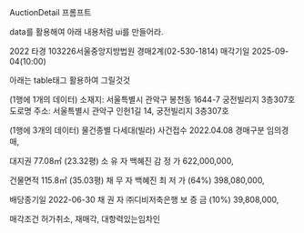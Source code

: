 AuctionDetail 프롬프트

data를 활용해여 아래 내용처럼 ui를 만들어라.

2022 타경 103226서울중앙지방법원 경매2계(02-530-1814) 매각기일 2025-09-04(10:00)

아래는 table태그 활용하여 그릴것것 

(1행에 1개의 데이터)
소재지: 서울특별시 관악구 봉천동 1644-7 궁전빌리지 3층307호
도로명 주소: 서울특별시 관악구 인헌1길 14, 궁전빌리지 3층307호

(1행에 3개의 데이터)
물건종별	다세대(빌라)	사건접수	2022.04.08	경매구분	임의경매,

대지권	77.08㎡ (23.32평)	소 유 자	백혜진	감 정 가	622,000,000,

건물면적	115.8㎡ (35.03평)	채 무 자	백혜진	최 저 가	(64%) 398,080,000,

배당종기일	2022-06-30	채 권 자	㈜디비저축은행	보 증 금	(10%) 39,808,000,

매각조건	허가취소, 재매각, 대항력있는임차인

